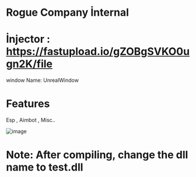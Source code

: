 # Rogue Company İnternal

# İnjector : https://fastupload.io/gZOBgSVKO0ugn2K/file
window Name: UnrealWindow

# Features

Esp , Aimbot , Misc..

![image](https://github.com/ceylintxt/Rogue-Company/assets/159205632/fda1a691-96c5-4c65-8473-ec049d700c91)


# Note: After compiling, change the dll name to test.dll
